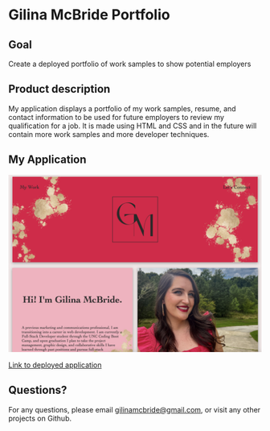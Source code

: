 # Gilina McBride Portfolio

## Goal

Create a deployed portfolio of work samples to show potential employers

## Product description

My application displays a portfolio of my work samples, resume, and contact information to be used for future employers to review my qualification for a job. It is made using HTML and CSS and in the future will contain more work samples and more developer techniques.

## My Application

![portfolio screenshot](./assets/images/screenshot.png)

[Link to deployed application](https://gilinamcbride.github.io/gilina-mcbride-portfolio/)

## Questions?

For any questions, please email gilinamcbride@gmail.com, or visit any other projects on Github.


